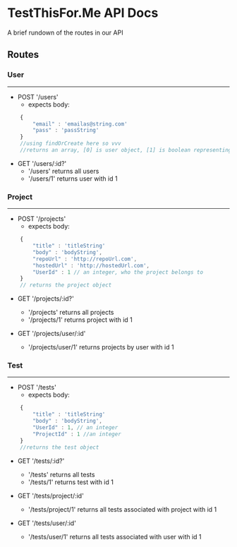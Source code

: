 # TestThisFor.Me API Docs
A brief rundown of the routes in our API

## Routes

### User
---
* POST '/users'
  * expects body:
```javascript
    {
        "email" : 'emailas@string.com'
        "pass" : 'passString'
    }
    //using findOrCreate here so vvv
    //returns an array, [0] is user object, [1] is boolean representing if the user was newly created or simply found
```


* GET '/users/:id?'
  * '/users' returns all users
  * '/users/1' returns user with id 1


### Project
---
* POST '/projects'
  * expects body:
```javascript
    {
        "title" : 'titleString'
        "body" : 'bodyString',
        "repoUrl" : 'http://repoUrl.com',
        "hostedUrl" : 'http://hostedUrl.com',
        "UserId" : 1 // an integer, who the project belongs to
    }
    // returns the project object
```

* GET '/projects/:id?'
  * '/projects' returns all projects
  * '/projects/1' returns project with id 1

* GET '/projects/user/:id'
  * '/projects/user/1' returns projects by user with id 1

### Test
---
* POST '/tests'
  * expects body:
```javascript
    {
        "title" : 'titleString'
        "body" : 'bodyString',
        "UserId" : 1, // an integer
        "ProjectId" : 1 //an integer
    }
    //returns the test object
```

* GET '/tests/:id?'
  * '/tests' returns all tests
  * '/tests/1' returns test with id 1

* GET '/tests/project/:id'
  * '/tests/project/1' returns all tests associated with project with id 1

* GET '/tests/user/:id'
  * '/tests/user/1' returns all tests associated with user with id 1